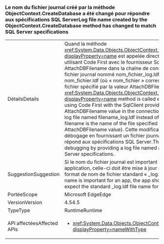 ### <a name="log-file-name-created-by-the-objectcontextcreatedatabase-method-has-changed-to-match-sql-server-specifications"></a><span data-ttu-id="716d0-101">Le nom du fichier journal créé par la méthode ObjectContext.CreateDatabase a été changé pour répondre aux spécifications SQL Server</span><span class="sxs-lookup"><span data-stu-id="716d0-101">Log file name created by the ObjectContext.CreateDatabase method has changed to match SQL Server specifications</span></span>

|   |   |
|---|---|
|<span data-ttu-id="716d0-102">Détails</span><span class="sxs-lookup"><span data-stu-id="716d0-102">Details</span></span>|<span data-ttu-id="716d0-103">Quand la méthode <xref:System.Data.Objects.ObjectContext.CreateDatabase?displayProperty=name> est appelée directement ou en utilisant Code First avec le fournisseur SqlClient et une valeur AttachDBFilename dans la chaîne de connexion, elle crée un fichier journal nommé nom_fichier_log.ldf au lieu de nom_fichier.ldf (où « nom_fichier » correspond au nom du fichier spécifié par la valeur AttachDBFilename).</span><span class="sxs-lookup"><span data-stu-id="716d0-103">When the <xref:System.Data.Objects.ObjectContext.CreateDatabase?displayProperty=name> method is called either directly or by using Code First with the SqlClient provider and an AttachDBFilename value in the connection string, it creates a log file named filename_log.ldf instead of filename.ldf (where filename is the name of the file specified by the AttachDBFilename value).</span></span> <span data-ttu-id="716d0-104">Cette modification améliore le débogage en fournissant un fichier journal dont le nom répond aux spécifications SQL Server.</span><span class="sxs-lookup"><span data-stu-id="716d0-104">This change improves debugging by providing a log file named according to SQL Server specifications.</span></span>|
|<span data-ttu-id="716d0-105">Suggestion</span><span class="sxs-lookup"><span data-stu-id="716d0-105">Suggestion</span></span>|<span data-ttu-id="716d0-106">Si le nom du fichier journal est important pour une application, celle-ci doit être mise à jour pour attendre le format de nom de fichier standard « _log.ldf ».</span><span class="sxs-lookup"><span data-stu-id="716d0-106">If the log file name is important for an app, the app should be updated to expect the standard _log.ldf file name format.</span></span>|
|<span data-ttu-id="716d0-107">Portée</span><span class="sxs-lookup"><span data-stu-id="716d0-107">Scope</span></span>|<span data-ttu-id="716d0-108">Microsoft Edge</span><span class="sxs-lookup"><span data-stu-id="716d0-108">Edge</span></span>|
|<span data-ttu-id="716d0-109">Version</span><span class="sxs-lookup"><span data-stu-id="716d0-109">Version</span></span>|<span data-ttu-id="716d0-110">4.5</span><span class="sxs-lookup"><span data-stu-id="716d0-110">4.5</span></span>|
|<span data-ttu-id="716d0-111">Type</span><span class="sxs-lookup"><span data-stu-id="716d0-111">Type</span></span>|<span data-ttu-id="716d0-112">Runtime</span><span class="sxs-lookup"><span data-stu-id="716d0-112">Runtime</span></span>|
|<span data-ttu-id="716d0-113">API affectées</span><span class="sxs-lookup"><span data-stu-id="716d0-113">Affected APIs</span></span>|<ul><li><xref:System.Data.Objects.ObjectContext.CreateDatabase?displayProperty=nameWithType></li></ul>|


